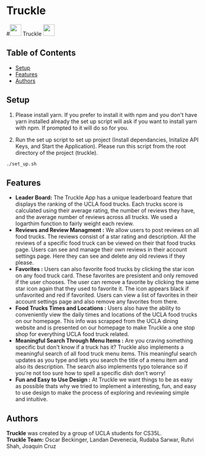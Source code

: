 # Truckle
#<img src="./src/pages/auth/assets/TruckleImage.png.svg" width=30px> Truckle <img src="./src/pages/auth/assets/TruckleImage.png.svg" width=30px>

## Table of Contents
- [Setup](https://github.com/OscarBeckinger/truckle/#setup)
- [Features](https://github.com/OscarBeckinger/truckle/#features)
- [Authors](https://github.com/OscarBeckinger/truckle/#authors)

## Setup
1. Please install yarn. If you prefer to install it with npm and you don't have yarn installed already the set up script will ask if you want to install yarn with npm. If prompted to it will do so for you.

2. Run the set up script to set up project (Install dependancies, Initalize API Keys, and Start the Application).
Please run this script from the root directory of the project (truckle).

```bash
./set_up.sh
```

## Features
- **Leader Board:** The Truckle App has a unique leaderboard feature that displays the ranking of the UCLA food trucks. Each trucks score is calculated using their average rating, the number of reviews they have, and the average number of reviews across all trucks. We used a logarthim function to fairly weight each review.
- **Reviews and Review Managment :** We allow users to post reviews on all food trucks. The reviews consist of a star rating and description. All the reviews of a specific food truck can be viewed on their that food trucks page. Users can see and manage their own reviews in their account settings page. Here they can see and delete any old reviews if they please.
- **Favorites :** Users can also favorite food trucks by clicking the star icon on any food truck card. These favorites are presistent and only removed if the user chooses. The user can remove a favorite by clicking the same star icon again that they used to favorite it. The icon appears black if unfavorited and red if favorited. Users can view a list of favorites in their account settings page and also remove any favorites from there.
- **Food Trucks Times and Locations :** Users also have the ability to conveniently view the daily times and locations of the UCLA food trucks on our homepage. This info was scrapped from the UCLA dining website and is presented on our homepage to make Truckle a one stop shop for everything UCLA food truck related.
- **Meaningful Search Through Menu Items :** Are you craving something specific but don't know if a truck has it? Truckle also implements a meaningful search of all food truck menu items. This meaningful search updates as you type and lets you search the title of a menu item and also its description. The search also implements typo tolerance so if you're not too sure how to spell a specific dish don't worry!
- **Fun and Easy to Use Design :** At Truckle we want things to be as easy as possible thats why we tried to implement a interesting, fun, and easy to use design to make the process of exploring and reviewing simple and intuitive.


## Authors
**Truckle** was created by a group of UCLA students for CS35L.   
**Truckle Team:** Oscar Beckinger, Landan Devenecia, Rudaba Sarwar, Rutvi Shah, Joaquin Cruz

